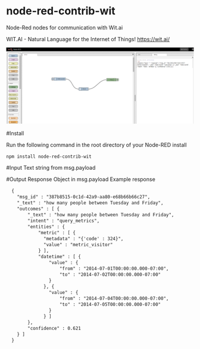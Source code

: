 node-red-contrib-wit
====================

Node-Red nodes for communication with Wit.ai

WIT.AI - Natural Language for the Internet of Things! https://wit.ai/

[![Screen shot](https://raw.githubusercontent.com/efa2000/node-red-contrib-wit/master/screen-shot.png)](https://raw.githubusercontent.com/efa2000/node-red-contrib-wit/master/screen-shot.png)

#Install

Run the following command in the root directory of your Node-RED install

    npm install node-red-contrib-wit

#Input
Text string from msg.payload

#Output
Response Object in msg.payload
Example response

	  {
	    "msg_id" : "387b8515-0c1d-42a9-aa80-e68b66b66c27",
	    "_text" : "how many people between Tuesday and Friday",
	    "outcomes" : [ {
	        "_text" : "how many people between Tuesday and Friday",
	        "intent" : "query_metrics",
	        "entities" : {
	            "metric" : [ {
	              "metadata" : "{'code' : 324}",
	              "value" : "metric_visitor"
	            } ],
	            "datetime" : [ {
	                "value" : {
	                    "from" : "2014-07-01T00:00:00.000-07:00",
	                    "to" : "2014-07-02T00:00:00.000-07:00"
	                }
	              }, {
	                "value" : {
	                    "from" : "2014-07-04T00:00:00.000-07:00",
	                    "to" : "2014-07-05T00:00:00.000-07:00"
	                }
	              } ]
	        },
	        "confidence" : 0.621
	    } ]
	  }
 



